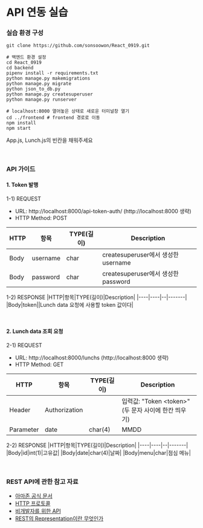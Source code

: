# API 연동 실습

### 실습 환경 구성
```
git clone https://github.com/sonsoowon/React_0919.git

# 백엔드 환경 설정
cd React_0919
cd backend
pipenv install -r requirements.txt
python manage.py makemigrations
python manage.py migrate
python json_to_db.py
python manage.py createsuperuser
python manage.py runserver

# localhost:8000 열어놓은 상태로 새로운 터미널창 열기
cd ../frontend # frontend 경로로 이동
npm install
npm start

```

App.js, Lunch.js의 빈칸을 채워주세요

<br/>

### API 가이드
#### 1. Token 발행
1-1) REQUEST
- URL: http://localhost:8000/api-token-auth/
  (http://localhost:8000 생략)
- HTTP Method: POST

|HTTP|항목|TYPE(길이)|Description|
|----|----|--|-------|
|Body|username|char|createsuperuser에서 생성한 username|
|Body|password|char|createsuperuser에서 생성한 password|

1-2) RESPONSE
|HTTP|항목|TYPE(길이)|Description|
|----|----|--|-------|
|Body|token||Lunch data 요청에 사용할 token 값이다|

<br/>

#### 2. Lunch data 조회 요청
2-1) REQUEST
- URL: http://localhost:8000/lunchs
  (http://localhost:8000 생략)
- HTTP Method: GET

|HTTP|항목|TYPE(길이)|Description|
|----|----|--|-------|
|Header|Authorization||입력값: "Token \<token\>" (두 문자 사이에 한칸 띄우기)|
|Parameter|date|char(4)|MMDD|

2-2) RESPONSE
|HTTP|항목|TYPE(길이)|Description|
|----|----|--|-------|
|Body|id|int(1)|고유값|
|Body|date|char(4)|날짜|
|Body|menu|char|점심 메뉴|

<br/>

### REST API에 관한 참고 자료
- [아마존 공식 문서](https://aws.amazon.com/ko/what-is/api/)
- [HTTP 프로토콜](https://www.joinc.co.kr/w/Site/Network_Programing/AdvancedComm/HTTP#google_vignette)
- [비개발자를 위한 API](https://blog.wishket.com/api%EB%9E%80-%EC%89%BD%EA%B2%8C-%EC%84%A4%EB%AA%85-%EA%B7%B8%EB%A6%B0%ED%81%B4%EB%9D%BC%EC%9D%B4%EC%96%B8%ED%8A%B8)
- [REST의 Representation이란 무엇인가](https://blog.npcode.com/2017/04/03/rest%EC%9D%98-representation%EC%9D%B4%EB%9E%80-%EB%AC%B4%EC%97%87%EC%9D%B8%EA%B0%80/)
